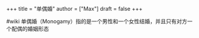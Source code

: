 +++
title = "单偶婚"
author = ["Max"]
draft = false
+++

\#wiki
单偶婚（Monogamy）指的是一个男性和一个女性结婚，并且只有对方一个配偶的婚姻形态
